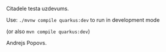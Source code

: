 Citadele testa uzdevums.

Use: `./mvnw compile quarkus:dev` to run in development mode

(or also `mvn compile quarkus:dev`)

Andrejs Popovs.
